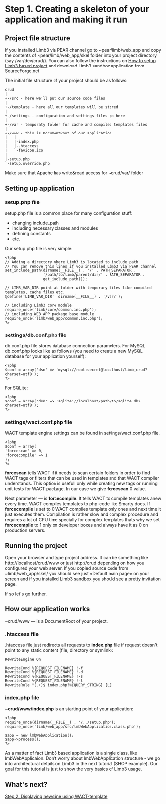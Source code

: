 # Step 1. Creating a skeleton of your application and making it run
## Project file structure

If you installed Limb3 via PEAR channel go to ~pear/limb/web_app and copy the contents of ~pear/limb/web_app/skel folder into your project directory (say /var/dev/crud/). You can also follow the instructions on [How to setup Limb3 based project](../../installation.md) and download Limb3 sandbox application from SourceForge.net

The initial file structure of your project should be as follows:

    crud
    |
    +-/src - here we'll put our source code files
    |
    +-/template - here all our templates will be stored
    |
    +-/settings - configuration and settings files go here
    |
    +-/var - temporaty folder for cache and compiled templates files
    |
    +-/www - this is DocumentRoot of our application
    |   |
    |   |-index.php
    |   |-.htaccess
    |   `-favicon.ico
    |
    |-setup.php
    `-setup.override.php

Make sure that Apache has write&read access for ~crud/var/ folder

## Setting up application
### setup.php file
setup.php file is a common place for many configuration stuff:

* changing include_path
* including necessary classes and modules
* defining constants
* etc.

Our setup.php file is very simple:

    <?php
    // Adding a directory where Limb3 is located to include_path
    // You can remove this lines if you installed Limb3 via PEAR channel
    set_include_path(dirname(__FILE__) . '/' . PATH_SEPARATOR . 
                     '/path/to/limb/parent/dir/' . PATH_SEPARATOR .
                     get_include_path());
 
    // LIMB_VAR_DIR point at folder with temporary files like compiled templates, cache files etc.
    @define('LIMB_VAR_DIR', dirname(__FILE__) . '/var/');
 
    // including Limb3 core module
    require_once('limb/core/common.inc.php');
    // including WEB_APP package base module
    require_once('limb/web_app/common.inc.php');
    ?>

### settings/db.conf.php file
db.conf.php file stores database connection parameters. For MySQL db.conf.php looks like as follows (you need to create a new MySQL database for your application yourself):

    <?php
    $conf = array('dsn' => 'mysql://root:secret@localhost/limb_crud?charset=utf8');
    ?>

For SQLite:

    <?php
    $conf = array('dsn' => 'sqlite://localhost/path/to/sqlite.db?charset=utf8');
    ?>

### settings/wact.conf.php file
WACT template engine settings can be found in settings/wact.conf.php file.

    <?php
    $conf = array(
    'forcescan' => 0,
    'forcecompile' => 1
    );
    ?>

**forcescan** tells WACT if it needs to scan certain folders in order to find WACT tags or filters that can be used in templates and that WACT compiler understands. This option is usefull only while creating new tags or running unit tests for WACT package. In our case we give **forcescan** 0 value.

Next parameter — is **forcecompile**. It tells WACT to compile templates anew every time. WACT compiles templates to php-code like Smarty does. If **forcecompile** is set to 0 WACT compiles template only ones and next time it just executes them. Compilation is rather slow and complex procedure and requires a lot of CPU time specially for complex templates thats why we set **forcecompile** to 1 only on developer boxes and always have it as 0 on production servers.

## Running the project
Open your browser and type project address. It can be something like http://localhost/crud/www or just http://crud depending on how you configured your web server. If you copied source code from ~limb/web_app/skel/ you should see just «Default main page» on your screen and if you installed Limb3 sandbox you should see a pretty invitation page.

If so let's go further.

## How our application works
~crud/www — is a DocumentRoot of your project.

### .htaccess file
.htaccess file just redirects all requests to **index.php** file if request doesn't point to any static content (file, directory or symlink):

    RewriteEngine On

    RewriteCond %{REQUEST_FILENAME} !-f
    RewriteCond %{REQUEST_FILENAME} !-d
    RewriteCond %{REQUEST_FILENAME} !-s
    RewriteCond %{REQUEST_FILENAME} !-l
    RewriteRule ^(.+)$ index.php?%{QUERY_STRING} [L]

### index.php file
**~crud/www/index.php** is an starting point of your application:

    <?php
    require_once(dirname(__FILE__) . '/../setup.php');
    require_once('limb/web_app/src/lmbWebApplication.class.php');
 
    $app = new lmbWebApplication();
    $app->process();
    ?>

As a matter of fact Limb3 based application is a single class, like lmbWebApplicaion. Don't worry about lmbWebApplication structure - we go into architectural details on Limb3 in the next tutorial (SHOP example). Our goal for this tutorial is just to show the very basics of Limb3 usage.

## What's next?
[Step 2. Displaying newsline using WACT-template](./step2.md)
